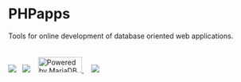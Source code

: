 
<h1>PHPapps</h1>

Tools for online development of database oriented web applications.<br><br><br>
<a href="http://www.php.net/"><img src="http://php.net//images/logos/php-power-white.gif"></a>&nbsp;&nbsp;&nbsp;<a href="http://www.smarty.net"><img src="http://www.smarty.net/images/icons/smarty_icon.gif"></a>&nbsp;&nbsp;&nbsp;
<a href="https://mariadb.org">
  <img src="http://badges.mariadb.org/mariadb-badge-88x31.png"
    width="88" height="31" border="0" alt="Powered by MariaDB"
    title="Powered by MariaDB" />
</a>&nbsp;&nbsp;&nbsp;
<a href=""><img src="http://codemirror.net/doc/logo.png"></a>
